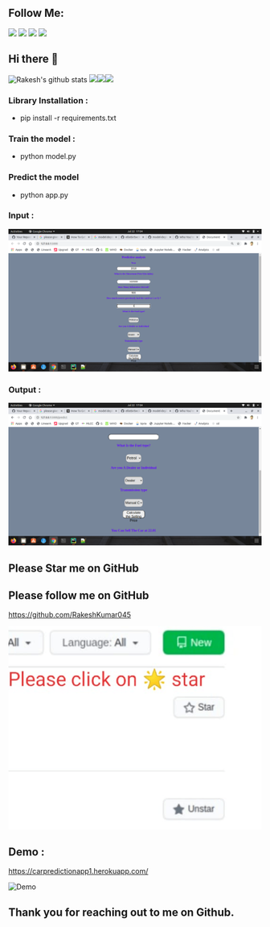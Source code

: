 ## Follow Me:

 [<img src="https://img.shields.io/badge/linkedin-%230077B5.svg?&style=for-the-badge&logo=linkedin&logoColor=white" />](https://www.linkedin.com/in/rakesh-kumar-gupta-52b77ab4/) [<img src = "https://img.shields.io/badge/kaggle-%3390FF.svg?&style=for-the-badge&logo=kaglle&logoColor=white">](https://www.kaggle.com/rakesh6184) [<img src = "https://img.shields.io/badge/twitter-3336FF.svg?&style=for-the-badge&logo=twitter&logoColor=white">](https://twitter.com/2702rakesh) [<img src="https://img.shields.io/badge/medium-%2312100E.svg?&style=for-the-badge&logo=medium&logoColor=white" />](https://medium.com/@2702rakesh)

## Hi there 👋

![Rakesh's github stats](https://github-readme-stats.vercel.app/api?username=RakeshKumar045&show_icons=true)
<img src="https://i.giphy.com/media/LMt9638dO8dftAjtco/200.webp" width="100"><img src="https://i.giphy.com/media/KzJkzjggfGN5Py6nkT/200.webp" width="100"><img src="https://i.giphy.com/media/IdyAQJVN2kVPNUrojM/200.webp" width="100">


### Library Installation :
 -  pip install -r requirements.txt 

### Train the model :
 - python model.py

### Predict the model
 - python app.py
 

### Input :
![Image input](./output_photo/input.png "epidemiological model")

### Output :
![Image output](./output_photo/output.png "epidemiological model")


## Please Star me on GitHub 
## Please follow me on GitHub
https://github.com/RakeshKumar045

![Image github](../github_follow_pic/github.png "epidemiological model")

## Demo : 
https://carpredictionapp1.herokuapp.com/


![Demo](https://github.com/Keerthana2701/CarSPPredictionApp-ML-Project-with-Deployment/blob/master/Demo.PNG)


## Thank you for reaching out to me on Github. 
